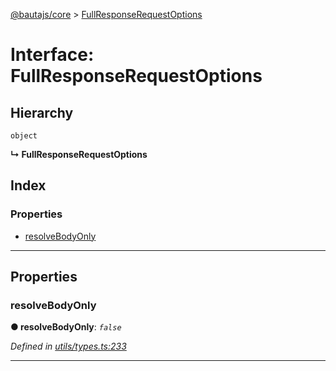 [@bautajs/core](../README.md) > [FullResponseRequestOptions](../interfaces/fullresponserequestoptions.md)

# Interface: FullResponseRequestOptions

## Hierarchy

 `object`

**↳ FullResponseRequestOptions**

## Index

### Properties

* [resolveBodyOnly](fullresponserequestoptions.md#resolvebodyonly)

---

## Properties

<a id="resolvebodyonly"></a>

###  resolveBodyOnly

**● resolveBodyOnly**: *`false`*

*Defined in [utils/types.ts:233](https://github.axa.com/Digital/bauta-nodejs/blob/9b864df/packages/bautajs/src/utils/types.ts#L233)*

___

